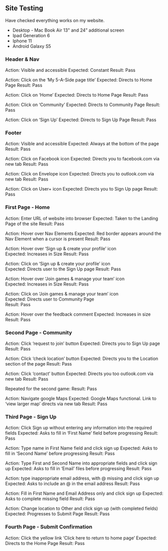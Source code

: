 
## Site Testing

Have checked everything works on my website.

* Desktop - Mac Book Air 13" and 24” additional screen
* Ipad Generation 6
* Iphone 11 
* Android Galaxy S5

### Header & Nav
Action: Visible and accessible
Expected: Constant
Result: Pass

Action: Click on the ‘My 5-A-Side page title’
Expected: Directs to Home Page
Result: Pass

Action: Click on ‘Home’
Expected: Directs to Home Page
Result: Pass

Action: Click on ‘Community’
Expected: Directs to Community Page
Result: Pass

Action: Click on ‘Sign Up’
Expected: Directs to Sign Up Page
Result: Pass


### Footer
Action: Visible and accessible
Expected: Always at the bottom of the page
Result: Pass

Action: Click on Facebook icon
Expected: Directs you to facebook.com via new tab
Result: Pass

Action: Click on Envelope icon
Expected: Directs you to outlook.com via new tab
Result: Pass

Action: Click on User+ icon
Expected: Directs you to Sign Up page
Result: Pass



### First Page - Home
Action: Enter URL of website into browser
Expected: Taken to the Landing Page of the site
Result: Pass

Action: Hover over Nav Elements
Expected: Red border appears around the Nav Element when a cursor is present
Result: Pass

Action: Hover over ‘Sign up & create your profile’ icon		
Expected: Increases in Size 
Result: Pass

Action: Click on ‘Sign up & create your profile’ icon		
Expected: Directs user to the Sign Up page
Result: Pass

Action: Hover over ‘Join games & manage your team’ icon		
Expected: Increases in Size
Result: Pass

Action: Click on ‘Join games & manage your team’ icon	
Expected: Directs user to Community Page		
Result: Pass

Action: Hover over the feedback comment 
Expected: Increases in size
Result: Pass



### Second Page - Community

Action: Click ‘request to join’ button
Expected: Directs you to Sign Up page
Result: Pass

Action: Click ‘check location’ button
Expected: Directs you to the Location section of the page
Result: Pass

Action: Click ‘contact’ button
Expected: Directs you too outlook.com via new tab
Result: Pass

Repeated for the second game:
Result: Pass

Action: Navigate google Maps
Expected: Google Maps functional. Link to ‘view larger map’ directs via new tab
Result: Pass 



### Third Page - Sign Up

Action: Click Sign up without entering any information into the required fields
Expected: Asks to fill in ‘First Name’ field before progressing
Result: Pass

Action: Type name in First Name field and click sign up
Expected: Asks to fill in ‘Second Name’ before progressing
Result: Pass

Action: Type First and Second Name into appropriate fields and click sign up 
Expected: Asks to fill in ‘Email’ files before progressing
Result: Pass

Action: type inappropriate email address, with @ missing and click sign up
Expected: Asks to include an @ in the email address
Result: Pass

Action: Fill in First Name and Email Address only and click sign up
Expected: Asks to complete missing field
Result: Pass

Action: Change location to Other and click sign up (with completed fields)
Expected: Progresses to Submit Page
Result: Pass



### Fourth Page - Submit Confirmation
Action: Click the yellow link ‘Click here to return to home page’
Expected: Directs to the Home Page
Result: Pass